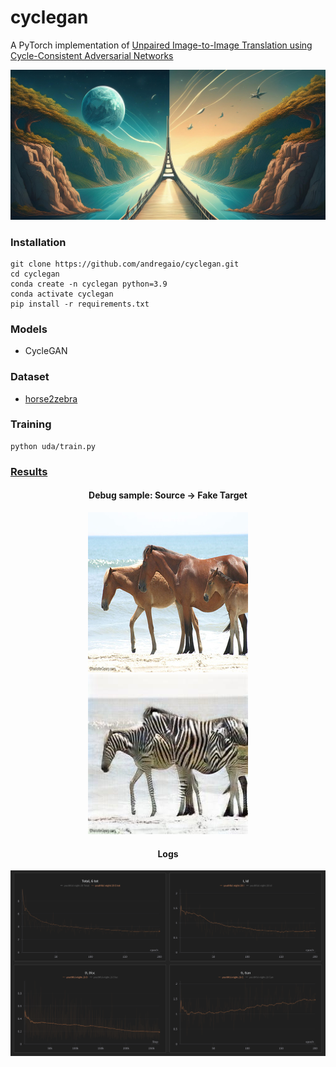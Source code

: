 # cyclegan
A PyTorch implementation of [Unpaired Image-to-Image Translation using Cycle-Consistent Adversarial Networks](https://arxiv.org/pdf/1703.10593)

<img src="assets/logo.jpg">

 
### Installation
```
git clone https://github.com/andregaio/cyclegan.git
cd cyclegan
conda create -n cyclegan python=3.9
conda activate cyclegan
pip install -r requirements.txt
```
### Models
 - CycleGAN

### Dataset
- [horse2zebra](https://www.kaggle.com/datasets/balraj98/horse2zebra-dataset)

### Training
```
python uda/train.py
```

### [Results](https://wandb.ai/andregaio/uda)
<div align="center">

#### Debug sample: Source -> Fake Target

<img src="assets/debug_source.jpg">
<img src="assets/debug_target.jpg">

#### Logs
<img src="assets/chart.png">
</div>

